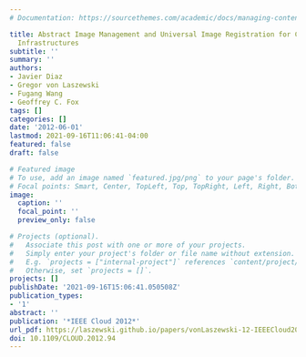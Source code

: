 ```yaml
---
# Documentation: https://sourcethemes.com/academic/docs/managing-content/

title: Abstract Image Management and Universal Image Registration for Cloud and HPC
  Infrastructures
subtitle: ''
summary: ''
authors:
- Javier Diaz
- Gregor von Laszewski
- Fugang Wang
- Geoffrey C. Fox
tags: []
categories: []
date: '2012-06-01'
lastmod: 2021-09-16T11:06:41-04:00
featured: false
draft: false

# Featured image
# To use, add an image named `featured.jpg/png` to your page's folder.
# Focal points: Smart, Center, TopLeft, Top, TopRight, Left, Right, BottomLeft, Bottom, BottomRight.
image:
  caption: ''
  focal_point: ''
  preview_only: false

# Projects (optional).
#   Associate this post with one or more of your projects.
#   Simply enter your project's folder or file name without extension.
#   E.g. `projects = ["internal-project"]` references `content/project/deep-learning/index.md`.
#   Otherwise, set `projects = []`.
projects: []
publishDate: '2021-09-16T15:06:41.050508Z'
publication_types:
- '1'
abstract: ''
publication: '*IEEE Cloud 2012*'
url_pdf: https://laszewski.github.io/papers/vonLaszewski-12-IEEECloud2012.pdf
doi: 10.1109/CLOUD.2012.94
---
```

